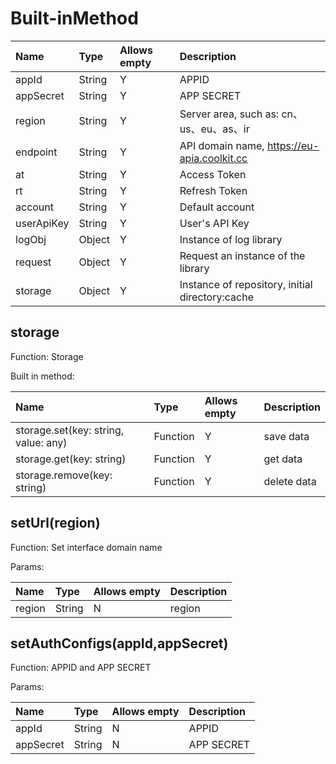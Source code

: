 # Built-inMethod

| Name | Type | Allows empty | Description                                                                                                         |
| :--------- | :----- | :------- | :----------------------------------------- |
| appId      | String | Y        | APPID                                      |
| appSecret  | String | Y        | APP SECRET                                 |
| region     | String | Y        | Server area, such as: cn、us、eu、as、ir         |
| endpoint   | String | Y        | API domain name, https://eu-apia.coolkit.cc |
| at         | String | Y        | Access Token                               |
| rt         | String | Y        | Refresh Token                              |
| account    | String | Y        | Default account                                   |
| userApiKey | String | Y        | User's API Key                               |
| logObj     | Object | Y        | Instance of log library                               |
| request    | Object | Y        | Request an instance of the library                               |
| storage    | Object | Y        | Instance of repository, initial directory:cache              |

## storage

Function: Storage

Built in method:

| Name | Type | Allows empty | Description                                                                                                         |
| :----------------------------------- | :------- | :------- | :------- |
| storage.set(key: string, value: any) | Function | Y        | save data     |
| storage.get(key: string)             | Function | Y        | get data |
| storage.remove(key: string)          | Function | Y        | delete data |

## setUrl(region)

Function: Set interface domain name

Params:

| Name | Type | Allows empty | Description                                                                                                         |
| :----- | :----- | :------- | :--- |
| region | String | N        | region |

## setAuthConfigs(appId,appSecret)

Function: APPID and APP SECRET

Params:

| Name | Type | Allows empty | Description                                                                                                         |
| :-------- | :----- | :------- | :--------- |
| appId     | String | N        | APPID      |
| appSecret | String | N        | APP SECRET |
